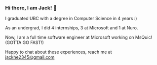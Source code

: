 ### Hi there, I am Jack! 👋

I graduated UBC with a degree in Computer Science in 4 years :)

As an undergrad, I did 4 internships, 3 at Microsoft and 1 at Nuro.

Now, I am a full time software engineer at Microsoft working on MsQuic! (GOTTA GO FAST!)

Happy to chat about these experiences, reach me at jackhe2345@gmail.com

